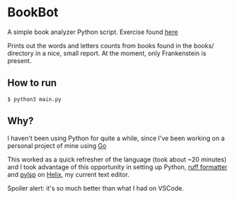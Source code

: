 # BookBot

A simple book analyzer Python script. Exercise found [here](https://boot.dev/learn/build-local-dev-environment-python)

Prints out the words and letters counts from books found in the books/ directory in a nice, small report. At the moment, only Frankenstein is present. 

## How to run
```
$ python3 main.py
```

## Why?
I haven't been using Python for quite a while, since I've been working on a personal project of mine using [Go](go.dev)

This worked as a quick refresher of the language (took about ~20 minutes) and I took advantage of this opportunity in setting up Python, [ruff formatter](https://beta.ruff.rs/docs/) and [pylsp](https://github.com/python-lsp/python-lsp-server) on [Helix](https://helix-editor.com/), my current text editor. 

Spoiler alert: it's so much better than what I had on VSCode.
